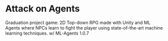 # Attack on Agents

Graduation project game:
2D Top-down RPG made with Unity and ML Agents where NPCs learn to fight the player using state-of-the-art machine learning techniques.
w/ ML-Agents 1.0.7


